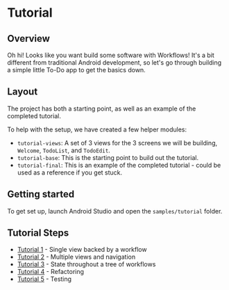 # Tutorial

## Overview

Oh hi! Looks like you want build some software with Workflows! It's a bit different from traditional
Android development, so let's go through building a simple little To-Do app to get the basics down.

## Layout

The project has both a starting point, as well as an example of the completed tutorial.

To help with the setup, we have created a few helper modules:

- `tutorial-views`: A set of 3 views for the 3 screens we will be building, `Welcome`, `TodoList`,
  and `TodoEdit`.
- `tutorial-base`: This is the starting point to build out the tutorial.
- `tutorial-final`: This is an example of the completed tutorial - could be used as a reference if
  you get stuck.

## Getting started

To get set up, launch Android Studio and open the `samples/tutorial` folder.

## Tutorial Steps

- [Tutorial 1](Tutorial1.md) - Single view backed by a workflow
- [Tutorial 2](Tutorial2.md) - Multiple views and navigation
- [Tutorial 3](Tutorial3.md) - State throughout a tree of workflows
- [Tutorial 4](Tutorial4.md) - Refactoring
- [Tutorial 5](Tutorial5.md) - Testing
